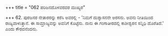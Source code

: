 +++
title = "062 ಪರಿಜನದೊಳವರವರ ಮುಖ್ಯರ"

+++
62. ಪುರಜನರ ನೇತಾರರನ್ನು ಕರೆಸಿ ಅವರಲ್ಲಿ - 'ನಿಮಗೆ ದುಶ್ಶಾಸನನೇ ಅರಸನು. ಅವನು ನೀತಿಯಿಂದ ರಾಜ್ಯವಾಳುತ್ತಾನೆ. ಈ ಸಾಮ್ರಾಜ್ಯವನ್ನು ಅವನಿಗೆ ಕೊಟ್ಟೆನು. ನಾನು ಈ ಗಂಗಾತೀರದಲ್ಲಿ ಕಾಶೀಶ್ವರನ ಸನ್ನಿಧಿ ದೊರೆತಿದೆ.' ಎಂದು ಕೌರವನೆಂದನು.